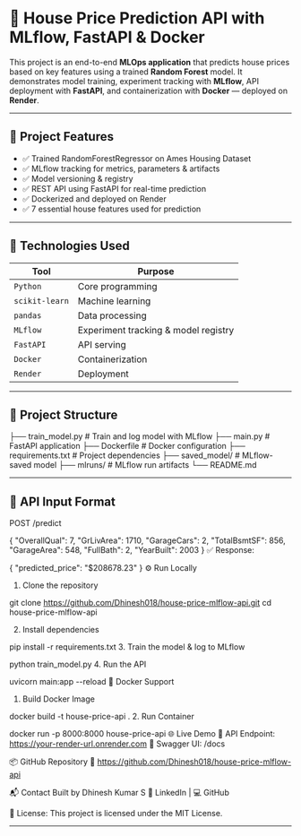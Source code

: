 # 🏡 House Price Prediction API with MLflow, FastAPI & Docker

This project is an end-to-end **MLOps application** that predicts house prices based on key features using a trained **Random Forest** model. It demonstrates model training, experiment tracking with **MLflow**, API deployment with **FastAPI**, and containerization with **Docker** — deployed on **Render**.

---

## 🚀 Project Features

- ✅ Trained RandomForestRegressor on Ames Housing Dataset
- ✅ MLflow tracking for metrics, parameters & artifacts
- ✅ Model versioning & registry
- ✅ REST API using FastAPI for real-time prediction
- ✅ Dockerized and deployed on Render
- ✅ 7 essential house features used for prediction

---

## 🧠 Technologies Used

| Tool        | Purpose                              |
|-------------|--------------------------------------|
| `Python`    | Core programming                     |
| `scikit-learn` | Machine learning                   |
| `pandas`    | Data processing                      |
| `MLflow`    | Experiment tracking & model registry |
| `FastAPI`   | API serving                          |
| `Docker`    | Containerization                     |
| `Render`    | Deployment                           |

---

## 📁 Project Structure

├── train_model.py # Train and log model with MLflow
├── main.py # FastAPI application
├── Dockerfile # Docker configuration
├── requirements.txt # Project dependencies
├── saved_model/ # MLflow-saved model
├── mlruns/ # MLflow run artifacts
└── README.md


---

## 🧾 API Input Format


POST /predict

{
  "OverallQual": 7,
  "GrLivArea": 1710,
  "GarageCars": 2,
  "TotalBsmtSF": 856,
  "GarageArea": 548,
  "FullBath": 2,
  "YearBuilt": 2003
}
✅ Response:

{
  "predicted_price": "$208678.23"
}
⚙️ Run Locally
1. Clone the repository

git clone https://github.com/Dhinesh018/house-price-mlflow-api.git
cd house-price-mlflow-api

2. Install dependencies

pip install -r requirements.txt
3. Train the model & log to MLflow

python train_model.py
4. Run the API

uvicorn main:app --reload
🐳 Docker Support
1. Build Docker Image

docker build -t house-price-api .
2. Run Container

docker run -p 8000:8000 house-price-api
🌐 Live Demo
🔗 API Endpoint: https://your-render-url.onrender.com
🧪 Swagger UI: /docs

📦 GitHub Repository
📂 https://github.com/Dhinesh018/house-price-mlflow-api

📬 Contact
Built by Dhinesh Kumar S
💼 LinkedIn | 💻 GitHub

📌 License:
This project is licensed under the MIT License.



---











